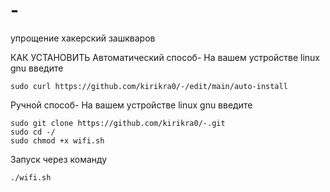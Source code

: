 # -
упрощение хакерский зашкваров 

 КАК УСТАНОВИТЬ
Автоматический способ- На вашем устройстве linux gnu введите
```
sudo curl https://github.com/kirikra0/-/edit/main/auto-install
```
Ручной способ- На вашем устройстве linux gnu введите 
```
sudo git clone https://github.com/kirikra0/-.git
sudo cd -/
sudo chmod +x wifi.sh
```
Запуск через команду
```
./wifi.sh
```
